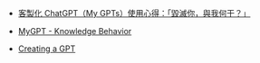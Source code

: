 

* [客製化 ChatGPT（My GPTs）使用心得：「毀滅你，與我何干？」](https://medium.com/dean-lin/%E5%AE%A2%E8%A3%BD%E5%8C%96-chatgpt-my-gpts-%E4%BD%BF%E7%94%A8%E5%BF%83%E5%BE%97-%E6%AF%80%E6%BB%85%E4%BD%A0-%E8%88%87%E6%88%91%E4%BD%95%E5%B9%B2-88caf8385b18)

* [MyGPT - Knowledge Behavior](https://community.openai.com/t/mygpt-knowledge-behavior/539598)

* [Creating a GPT](https://help.openai.com/en/articles/8554397-creating-a-gpt)
